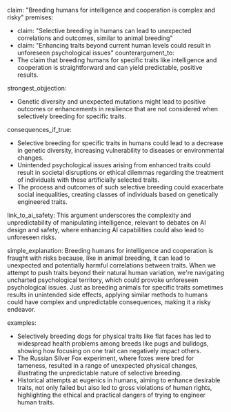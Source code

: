 claim: "Breeding humans for intelligence and cooperation is complex and risky"
premises:
  - claim: "Selective breeding in humans can lead to unexpected correlations and outcomes, similar to animal breeding"
  - claim: "Enhancing traits beyond current human levels could result in unforeseen psychological issues"
counterargument_to:
  - The claim that breeding humans for specific traits like intelligence and cooperation is straightforward and can yield predictable, positive results.

strongest_objjection:
  - Genetic diversity and unexpected mutations might lead to positive outcomes or enhancements in resilience that are not considered when selectively breeding for specific traits.

consequences_if_true:
  - Selective breeding for specific traits in humans could lead to a decrease in genetic diversity, increasing vulnerability to diseases or environmental changes.
  - Unintended psychological issues arising from enhanced traits could result in societal disruptions or ethical dilemmas regarding the treatment of individuals with these artificially selected traits.
  - The process and outcomes of such selective breeding could exacerbate social inequalities, creating classes of individuals based on genetically engineered traits.

link_to_ai_safety: This argument underscores the complexity and unpredictability of manipulating intelligence, relevant to debates on AI design and safety, where enhancing AI capabilities could also lead to unforeseen risks.

simple_explanation: Breeding humans for intelligence and cooperation is fraught with risks because, like in animal breeding, it can lead to unexpected and potentially harmful correlations between traits. When we attempt to push traits beyond their natural human variation, we're navigating uncharted psychological territory, which could provoke unforeseen psychological issues. Just as breeding animals for specific traits sometimes results in unintended side effects, applying similar methods to humans could have complex and unpredictable consequences, making it a risky endeavor.

examples:
  - Selectively breeding dogs for physical traits like flat faces has led to widespread health problems among breeds like pugs and bulldogs, showing how focusing on one trait can negatively impact others.
  - The Russian Silver Fox experiment, where foxes were bred for tameness, resulted in a range of unexpected physical changes, illustrating the unpredictable nature of selective breeding.
  - Historical attempts at eugenics in humans, aiming to enhance desirable traits, not only failed but also led to gross violations of human rights, highlighting the ethical and practical dangers of trying to engineer human traits.